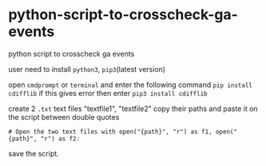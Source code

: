 # python-script-to-crosscheck-ga-events
python script to crosscheck ga events


user need to install `python3`, `pip3`(latest version)

open `cmdprompt` or `terminal` and enter the following command 
`pip install cdifflib` if this gives error then enter `pip3 install cdifflib`

create 2 `.txt` text files "textfile1", "textfile2"
copy their paths and paste it on the script between double quotes

`# Open the two text files
with open("{path}", "r") as f1, open("{path}", "r") as f2:`

 save the script.
 
